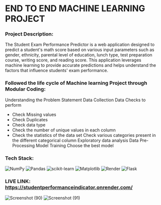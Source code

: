 # END TO END MACHINE LEARNING PROJECT

### Project Description:

The Student Exam Performance Predictor is a web application designed to predict a student's math score based on various input parameters such as gender, ethnicity, parental level of education, lunch type, test preparation course, writing score, and reading score. This application leverages machine learning to provide accurate predictions and helps understand the factors that influence students' exam performance.

### Followed the life cycle of Machine learning Project through Modular Coding:

Understanding the Problem Statement
Data Collection
Data Checks to perform
- Check Missing values
- Check Duplicates
- Check data type
- Check the number of unique values in each column
- Check the statistics of the data set
Check various categories present in the different categorical column
Exploratory data analysis
Data Pre-Processing
Model Training
Choose the best model

### Tech Stack:

![NumPy](https://img.shields.io/badge/numpy-%23013243.svg?style=for-the-badge&logo=numpy&logoColor=white)
![Pandas](https://img.shields.io/badge/pandas-%23150458.svg?style=for-the-badge&logo=pandas&logoColor=white)
![scikit-learn](https://img.shields.io/badge/scikit--learn-%23F7931E.svg?style=for-the-badge&logo=scikit-learn&logoColor=white)
![Matplotlib](https://img.shields.io/badge/Matplotlib-%23ffffff.svg?style=for-the-badge&logo=Matplotlib&logoColor=black)
![Render](https://img.shields.io/badge/Render-%46E3B7.svg?style=for-the-badge&logo=render&logoColor=white)
![Flask](https://img.shields.io/badge/flask-%23000.svg?style=for-the-badge&logo=flask&logoColor=white)



### LIVE LINK: https://studentperformanceindicator.onrender.com/


![Screenshot (90)](https://github.com/user-attachments/assets/ec2635f7-8ec9-4dae-be00-5f4eb94c0c2c)
![Screenshot (91)](https://github.com/user-attachments/assets/fc024810-5229-44a6-9c92-b62448168bd5)
